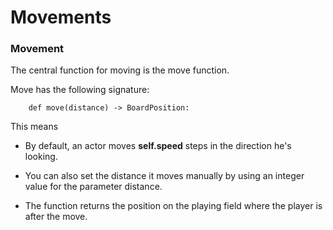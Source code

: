 Movements
==========



### Movement

The central function for moving is the move function.

Move has the following signature:

```
    def move(distance) -> BoardPosition:
```

This means
  
  * By default, an actor moves **self.speed** steps in the direction he's looking.
  
  * You can also set the distance it moves manually by using an integer value for the parameter distance.
  
  * The function returns the position on the playing field where the player is after the move.
 

